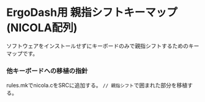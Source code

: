 # ErgoDash用 親指シフトキーマップ (NICOLA配列)

ソフトウェアをインストールせずにキーボードのみで親指シフトするためのキーマップです。

### 他キーボードへの移植の指針

rules.mkでnicola.cをSRCに追加する。
`// 親指シフト`で囲まれた部分を移植する。
